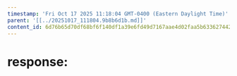 ```yaml
---
timestamp: 'Fri Oct 17 2025 11:18:04 GMT-0400 (Eastern Daylight Time)'
parent: '[[../20251017_111804.9b8b6d1b.md]]'
content_id: 6d76b65d70df68bf6f140df1a39e6fd49d7167aae4d02faa5b63362744266256
---
```


# response:
